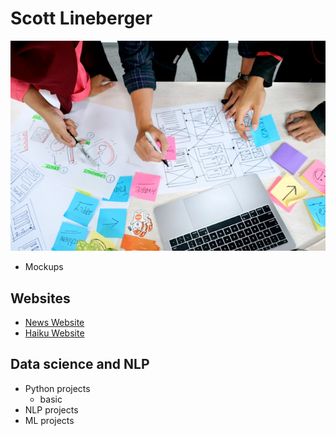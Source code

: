 # Scott Lineberger

![## UX Process](ux-indonesia-qC2n6RQU4Vw-unsplash.jpg)

- Mockups

## Websites
- [News Website](https://matsunagateitoku.github.io/news/)
- [Haiku Website](https://matsunagateitoku.github.io/news/)

## Data science and NLP
- Python projects
  - basic
- NLP projects
- ML projects
